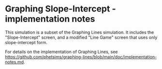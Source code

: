 # Graphing Slope-Intercept - implementation notes

This simulation is a subset of the Graphing Lines simulation. It includes the "Slope-Intercept" screen, and a modified
"Line Game" screen that uses only slope-intercept form.

For details on the implementation of Graphing Lines,
see https://github.com/phetsims/graphing-lines/blob/main/doc/implementation-notes.md.
